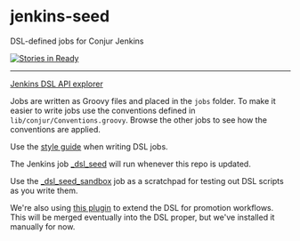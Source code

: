 # jenkins-seed

DSL-defined jobs for Conjur Jenkins

[![Stories in Ready](https://badge.waffle.io/conjurinc/jenkins-seed.png?label=ready&title=Ready)](http://waffle.io/conjurinc/jenkins-seed)

---

[Jenkins DSL API explorer](https://jenkinsci.github.io/job-dsl-plugin)

Jobs are written as Groovy files and placed in the `jobs` folder.
To make it easier to write jobs use the conventions defined in `lib/conjur/Conventions.groovy`.
Browse the other jobs to see how the conventions are applied.

Use the [style guide](STYLEGUIDE.md) when writing DSL jobs.

The Jenkins job [_dsl_seed](https://jenkins.conjur.net/job/_dsl_seed) will run whenever this repo is updated.

Use the [_dsl_seed_sandbox](https://jenkins.conjur.net/job/_dsl_seed_sandbox) job as a
scratchpad for testing out DSL scripts as you write them.

We're also using [this plugin](https://github.com/codecentric/job-dsl-promotions-plugin) to extend the DSL for promotion workflows.
This will be merged eventually into the DSL proper, but we've installed it manually for now.
